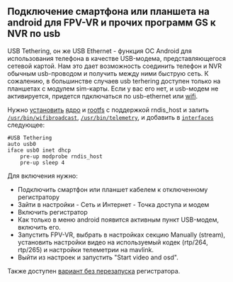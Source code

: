 ## Подключение смартфона или планшета на android для FPV-VR и прочих программ GS к NVR по usb

USB Tethering, он же USB Ethernet - функция ОС Android для использования телефона в качестве USB-модема, представляющегося сетевой картой. Нам это дает возможность соединить телефон и NVR обычным usb-проводом и получить между ними быструю сеть. К сожалению, в большинстве случаев usb terhering доступен только на планшетах с модулем sim-карты. Если у вас его нет, и usb-модем не активируется, придется пдключаться по usb-ethernet или [wifi](note-nvr-tab-ap.md).

Нужно [установить](notes_start_hi3536ev100.md#L47) [ядро](hi3536dv100/uImage.hi3536dv100) и [rootfs](hi3536dv100/rootfs.squashfs.hi3536dv100) с поддержкой rndis_host и залить [`/usr/bin/wifibroadcast`](hi3536dv100/usr/bin/wifibroadcast), [`/usr/bin/telemetry`](hi3536dv100/usr/bin/telemetry), и добавить в [`interfaces`](hi3536dv100/etc/network/interfaces) следующее:
```
#USB Tethering
auto usb0
iface usb0 inet dhcp
    pre-up modprobe rndis_host
    pre-up sleep 4
```

Для включения нужно:
* Подключить смартфон или планшет кабелем к отключенному регистратору
* Зайти в настройки - Сеть и Интернет - Точка доступа и модем
* Включить регистратор
* Как только в меню android появится активным пункт USB-модем, включить его.
* Запустить FPV-VR, выбрать в настройках секцию Manually (stream), установить настройки видео на используемый кодек (rtp/264, rtp/265) и настройки телеметрии на mavlink.
* Выйти из настроек и запустить "Start video and osd".

Также доступен [вариант без перезапуска](nvr_gpio.md) регистратора. 


